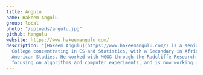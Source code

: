 ```yaml
---
title: Angulu
name: Hakeem Angulu
group: local
photo: "/uploads/angulu.jpg"
github: hangulu
website: https://www.hakeemangulu.com/
description: "[Hakeem Angulu](https://www.hakeemangulu.com/) is a senior at Harvard
  College concentrating in CS and Statistics, with a Secondary in African
  American Studies. He worked with MGGG through the Radcliffe Research Program,
  focusing on algorithms and computer experiments, and is now working on a paper based on his thesis with the Lab.\n"
---
```


